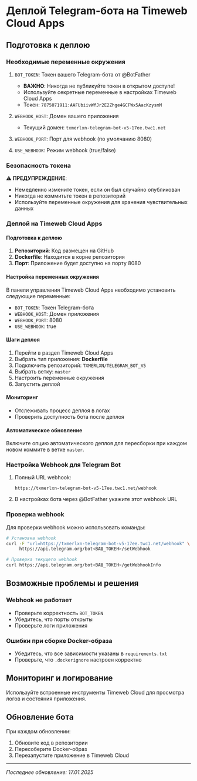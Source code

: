 # Деплой Telegram-бота на Timeweb Cloud Apps

## Подготовка к деплою

### Необходимые переменные окружения

1. `BOT_TOKEN`: Токен вашего Telegram-бота от @BotFather
   - **ВАЖНО**: Никогда не публикуйте токен в открытом доступе!
   - Используйте секретные переменные в настройках Timeweb Cloud Apps
   - Токен: `7875071911:AAFUbiivWfJr2E2Zhge4GCFWx5AacKzysmM`

2. `WEBHOOK_HOST`: Домен вашего приложения
   - Текущий домен: `txmerlxn-telegram-bot-v5-17ee.twc1.net`

3. `WEBHOOK_PORT`: Порт для webhook (по умолчанию 8080)

4. `USE_WEBHOOK`: Режим webhook (true/false)

### Безопасность токена

⚠️ **ПРЕДУПРЕЖДЕНИЕ**:
- Немедленно измените токен, если он был случайно опубликован
- Никогда не коммитьте токен в репозиторий
- Используйте переменные окружения для хранения чувствительных данных

### Деплой на Timeweb Cloud Apps

#### Подготовка к деплою

1. **Репозиторий**: Код размещен на GitHub
2. **Dockerfile**: Находится в корне репозитория
3. **Порт**: Приложение будет доступно на порту 8080

#### Настройка переменных окружения

В панели управления Timeweb Cloud Apps необходимо установить следующие переменные:
- `BOT_TOKEN`: Токен Telegram-бота
- `WEBHOOK_HOST`: Домен приложения
- `WEBHOOK_PORT`: 8080
- `USE_WEBHOOK`: true

#### Шаги деплоя

1. Перейти в раздел Timeweb Cloud Apps
2. Выбрать тип приложения: **Dockerfile**
3. Подключить репозиторий: `TXMERLXN/TELEGRAM_BOT_V5`
4. Выбрать ветку: `master`
5. Настроить переменные окружения
6. Запустить деплой

#### Мониторинг

- Отслеживать процесс деплоя в логах
- Проверить доступность бота после деплоя

#### Автоматическое обновление

Включите опцию автоматического деплоя для пересборки при каждом новом коммите в ветке `master`.

### Настройка Webhook для Telegram Bot

1. Полный URL webhook:
   ```
   https://txmerlxn-telegram-bot-v5-17ee.twc1.net/webhook
   ```

2. В настройках бота через @BotFather укажите этот webhook URL

### Проверка webhook

Для проверки webhook можно использовать команды:
```bash
# Установка webhook
curl -F "url=https://txmerlxn-telegram-bot-v5-17ee.twc1.net/webhook" \
     https://api.telegram.org/bot<ВАШ_ТОКЕН>/setWebhook

# Проверка текущего webhook
curl https://api.telegram.org/bot<ВАШ_ТОКЕН>/getWebhookInfo
```

## Возможные проблемы и решения

### Webhook не работает
- Проверьте корректность `BOT_TOKEN`
- Убедитесь, что порты открыты
- Проверьте логи приложения

### Ошибки при сборке Docker-образа
- Убедитесь, что все зависимости указаны в `requirements.txt`
- Проверьте, что `.dockerignore` настроен корректно

## Мониторинг и логирование

Используйте встроенные инструменты Timeweb Cloud для просмотра логов и состояния приложения.

## Обновление бота

При каждом обновлении:
1. Обновите код в репозитории
2. Пересоберите Docker-образ
3. Перезапустите приложение в Timeweb Cloud

---

*Последнее обновление: 17.01.2025*
